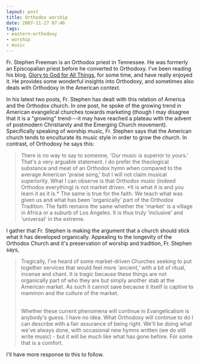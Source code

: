 ```yaml
---
layout: post
title: Orthodox worship
date: 2007-11-27 07:46
tags:
- eastern-orthodoxy
- worship
- music
---
```

Fr. Stephen Freeman is an Orthodox priest in Tennessee. He was formerly an Episcopalian priest before he converted to Orthodoxy. I’ve been reading his blog, [Glory to God for All Things](http://glory2godforallthings.com/), for some time, and have really enjoyed it. He provides some wonderful insights into Orthodoxy, and sometimes also deals with Orthodoxy in the American context.

In his latest two posts, Fr. Stephen has dealt with this relation of America and the Orthodox church. In one post, he spoke of the growing trend in American evangelical churches towards marketing (though I may disagree that it is a "growing" trend---it may have reached a plateau with the advent of postmodern Christianity and the Emerging Church movement). Specifically speaking of worship music, Fr. Stephen says that the American church tends to enculturate its music style in order to grow the church. In contrast, of Orthodoxy he says this:

<blockquote>
There is no way to say to someone, 'Our music is superior to yours.' That's a very arguable statement. I do prefer the theological substance and meat of an Orthodox hymn when compared to the average American 'praise song,' but I will not claim musical superiority. What I can observe is that Orthodox music (indeed Orthodox everything) is not market driven. *It is what it is and you learn it as it is.* The same is true for the faith. We teach what was given us and what has been 'organically' part of the Orthodox Tradition. The faith remains the same whether the 'market' is a village in Africa or a suburb of Los Angeles. It is thus truly 'inclusive' and 'universal' in the extreme.
</blockquote>

I gather that Fr. Stephen is making the argument that a church should stick what it has developed organically. Appealing to the longevity of the Orthodox Church and it's preservation of worship and tradition, Fr. Stephen says,

<blockquote>
Tragically, I’ve heard of some market-driven Churches seeking to put together services that would feel more 'ancient,' with a bit of ritual, incense and chant. It is tragic because these things are not organically part of who they are but simply another stab at the American market. As such it cannot save because it itself is captive to mammon and the culture of the market.<br><br>

Whether these current phenomena will continue in Evangelicalism is anybody's guess. I have no idea. What Orthodoxy will continue to do I can describe with a fair assurance of being right. We'll be doing what we've always done, with occasional new hymns written (we do still write music) - but it will be much like what has gone before. For some that is a comfort.
</blockquote>

I'll have more response to this to follow.
